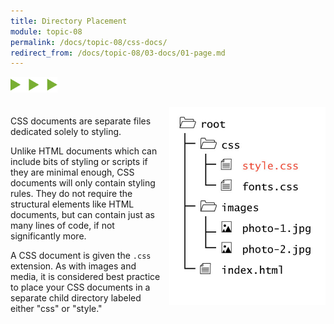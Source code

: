 ```yaml
---
title: Directory Placement
module: topic-08
permalink: /docs/topic-08/css-docs/
redirect_from: /docs/topic-08/03-docs/01-page.md
---
```


<img src="./../../../img/arrow-divider.svg" style="width: 75px; border: none; margin: 0px 0 20px 0" />

<div style="display: inline-block; width: 100%;">
  <img src="../img/directory-css-folder.jpg" style="float: right; width: 250px; margin: 0 0 5px 5px; border: none" />

  <p>CSS documents are separate files dedicated solely to styling.</p>

  <p>Unlike HTML documents which can include bits of styling or scripts if they are minimal enough, CSS documents will only contain styling rules. They do not require the structural elements like HTML documents, but can contain just as many lines of code, if not significantly more.</p>

  <p>A CSS document is given the <code>.css</code> extension. As with images and media, it is considered best practice to place your CSS documents in a separate child directory labeled either "css" or "style."</p>
</div>
